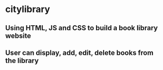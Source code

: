 # citylibrary
## Using HTML, JS and CSS to build a book library website
## User can display, add, edit, delete books from the library
